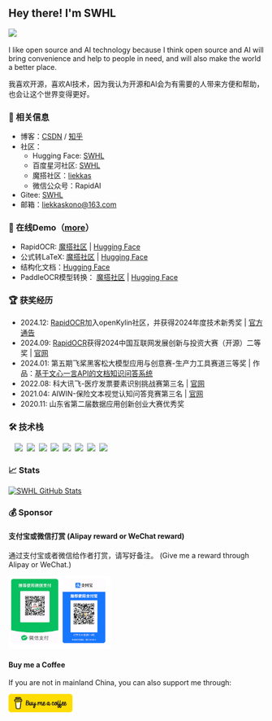 ## Hey there! I'm SWHL 

<p>
    <a href="https://pypi.org/user/SWHL/">
        <img src="https://img.shields.io/badge/PyPi-SWHL-blue?style=flat-square&logo=pypi&logoColor=white">
    </a>
</p>

I like open source and AI technology because I think open source and AI will bring convenience and help to people in need, and will also make the world a better place. 

我喜欢开源，喜欢AI技术，因为我认为开源和AI会为有需要的人带来方便和帮助，也会让这个世界变得更好。

### 📝 相关信息
- 博客：[CSDN](https://blog.csdn.net/shiwanghualuo) / [知乎](https://www.zhihu.com/people/shiwanghualuo)
- 社区：
    - Hugging Face: [SWHL](https://huggingface.co/SWHL)
    - 百度星河社区: [SWHL](https://aistudio.baidu.com/personalcenter/thirdview/57084)
    - 魔搭社区：[liekkas](https://www.modelscope.cn/profile/liekkas)
    - 微信公众号：RapidAI
- Gitee: [SWHL](https://gitee.com/SWHL)
- 邮箱：liekkaskono@163.com

### 📃 在线Demo（[more](https://huggingface.co/SWHL)）
- RapidOCR: [魔搭社区](https://www.modelscope.cn/studios/liekkas/RapidOCRDemo/summary) | [Hugging Face](https://huggingface.co/spaces/SWHL/RapidOCRDemo)
- 公式转LaTeX: [魔搭社区](https://www.modelscope.cn/studios/liekkas/RapidLatexOCRDemo/summary) | [Hugging Face](https://huggingface.co/spaces/SWHL/RapidLatexOCRDemo)
- 结构化文档：[Hugging Face](https://huggingface.co/spaces/SWHL/RapidStructureDemo)
- PaddleOCR模型转换： [魔搭社区](https://www.modelscope.cn/studios/liekkas/PaddleOCRModelConverter/summary) | [Hugging Face](https://huggingface.co/spaces/SWHL/PaddleOCRModelConverter) 

### 🏆 获奖经历
- 2024.12: [RapidOCR](https://github.com/RapidAI/RapidOCR)加入openKylin社区，并获得2024年度技术新秀奖 | [官方通告](https://mp.weixin.qq.com/s/TwWVz19CX0egOlxgUv-OEQ)
- 2024.09: [RapidOCR](https://github.com/RapidAI/RapidOCR)获得2024中国互联网发展创新与投资大赛（开源）二等奖 | [官网](https://bs.bjos.club/hjgg-n183.html#cons)
- 2024.01: 第五期飞桨黑客松大模型应用与创意赛-生产力工具赛道三等奖 | 作品：[基于文心一言API的文档知识问答系统](https://aistudio.baidu.com/application/detail/8138)
- 2022.08: 科大讯飞-医疗发票要素识别挑战赛第三名 | [官网](https://challenge.xfyun.cn/topic/info?type=medical-invoice&option=phb)
- 2021.04: AIWIN-保险文本视觉认知问答竞赛第三名 | [官网](http://ailab.aiwin.org.cn/competitions/49)
- 2020.11: 山东省第二届数据应用创新创业大赛优秀奖

### 🛠 技术栈
&nbsp;&nbsp;
<img height=40 src="https://cdn.jsdelivr.net/gh/devicons/devicon/icons/python/python-original.svg" />&nbsp;
<img height=40 src="https://cdn.jsdelivr.net/gh/devicons/devicon/icons/cplusplus/cplusplus-original.svg" />&nbsp;
<img height=40 src="https://cdn.jsdelivr.net/gh/devicons/devicon/icons/pytorch/pytorch-original.svg" />&nbsp;
<img height=40 src="https://cdn.jsdelivr.net/gh/devicons/devicon/icons/git/git-original-wordmark.svg" />&nbsp;
<img height=40 src="https://cdn.jsdelivr.net/gh/devicons/devicon/icons/markdown/markdown-original.svg" />&nbsp;
<img height=40 src="https://cdn.jsdelivr.net/gh/devicons/devicon/icons/latex/latex-original.svg" />&nbsp;
<img height=40 src="https://cdn.jsdelivr.net/gh/devicons/devicon/icons/bash/bash-original.svg" />&nbsp;
<img height=40 src="https://cdn.jsdelivr.net/gh/devicons/devicon/icons/vscode/vscode-original-wordmark.svg" />&nbsp;  

### 📈 Stats

[![SWHL GitHub Stats](https://github-readme-stats.vercel.app/api?username=SWHL&show_icons=true&count_private=true)](https://github.com/SWHL)


### 💰 Sponsor
#### 支付宝或微信打赏 (Alipay reward or WeChat reward)
通过支付宝或者微信给作者打赏，请写好备注。 (Give me a reward through Alipay or WeChat.)

<div align="left">
    <img src="https://raw.githubusercontent.com/RapidAI/.github/ce6c21bf30935ad441376a29886c63d62392b354/assets/Sponsor.png" width="40%" height="40%">
</div>

#### Buy me a Coffee
If you are not in mainland China, you can also support me through:

<div align="left">
    <a href="https://www.buymeacoffee.com/SWHL"><img src="https://raw.githubusercontent.com/RapidAI/.github/main/assets/buymeacoffe.png" width="25%" height="25%"></a>
</div>
